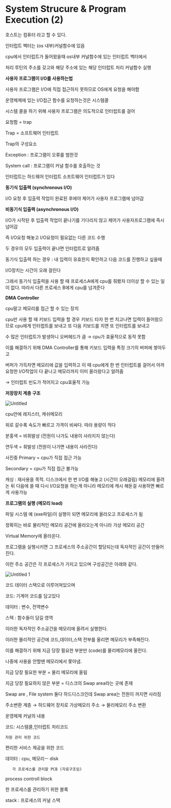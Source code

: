 # System Strucure & Program Execution (2)

호스트는 컴퓨터 라고 할 수 있다.

인터럽트 벡터는 (os 내부)커널함수에 있음

cpu에서 인터럽트가 들어왔을때 os내부 커널함수에 있는 인터럽트 백터에서

처리 루틴의 주소를 갖고와 해당 주소에 있는 해당 인터럽트 처리 커널함수 실행

**사용자 프로그램이 I/O를 사용하는법**

사용자 프로그램은 I/O에 직접 접근하지 못하므로 OS에게 요청을 해야함

운영체제에 있는 I/O접근 함수를 요청하는것은 시스템콜

시스템 콜을 하기 위해 사용자 프로그램은 의도적으로 인터럽트를 걸어

요청함 = trap

Trap = 소프트웨어 인터럽트

 Trap의 구성요소

Exception : 프로그램이 오류를 범한것

System call : 프로그램이 커널 함수를 호출하는 것

인터럽트는 하드웨어 인터럽트 소프트웨어 인터럽트가 있다

**동기식 입출력 (synchronous I/O)**

I/O 요청 후 입출력 작업이 완료된 후에야 제어가 사용자 프로그램에 넘어감

**비동기식 입출력 (asynchronous I/O)**

I/O가 시작된 후 입출력 작업이 끝나기를 기다리지 않고 제어가 사용자프로그램에 즉시 넘어감

즉 I/O요청 해놓고 I/O요청이 필요없는 다른 코드 수행

두 경우의 모두 입출력이 끝나면 인터럽트로 알려줌

동기식 입출력 하는 경우 : 내 입력이 유효한지 확인하고 다음 코드를 진행하고 싶을때

I/O장치는 시간이 오래 걸린다

그래서 동기식 입출력을 사용 할 때 프로세스A에게 cpu를 줘봤자 더이상 할 수 있는 일이 없다. 따라서 다른 프로세스 B에게 cpu를 넘겨준다

**DMA Controller**

cpu말고 메모리를 접근 할 수 있는 장치

 cpu만 사용 할 때 키보드 입력을 할 경우 키보드 타자 한 번 치고나면 입력이 들어왔으므로 cpu에게 인터럽트를 보내고 또 다음 키보드를 치면 또 인터럽트를 보내고 

수 많은 인터럽트가 발생하니 오버헤드가 큼 → cpu가 효율적으로 동작 못함

이를 해결하기 위해 DMA Controller를 통해 키보드 입력을 특정 크기의 버퍼에 쌓아두고

버퍼가 가득차면 메모리에 값을 입력하고 이 때 cpu에게 한 번 인터럽트를 걸어서 아까 요청한 I/O작업이 다 끝나고 메모리까지 이미 올라왔다고 알려줌 

→ 인터럽트 빈도가 적어지고 cpu효율적 가능

**저장장치 계층 구조**

![Untitled](https://user-images.githubusercontent.com/48712198/156772769-e05ff5c9-2eb0-4594-a042-7259f5d31378.png)

cpu안에 레지스터, 캐쉬메모리

위로 갈수록 속도가 빠르고 가격이 비싸다. 따라 용량이 적다

분홍색 = 비휘발상 (전원이 나가도 내용이 사라지지 않는다)

연두색 = 휘발성 (전원이 나가면 내용이 사라진다)

사진중 Primary = cpu가 직접 접근 가능

 Secondary = cpu가 직접 접근 불가능

캐싱 : 재사용을 목적. 디스크에서 한 번 I/O를 해놓고 (시간이 오래걸림) 메모리에 올려논 뒤 다음에 쓸 때 다시 I/O요청을 하는게 아니라 메모리에 캐시 해둔걸 사용하면 빠르게 사용가능

**프로그램의 실행 (메모리 load)**

파일 시스템 예 (exe파일)이 실행이 되면 메모리에 올라오고 프로세스가 됨

정확히는 바로 물리적인 메모리 공간에 올라오는게 아니라 가상 메모리 공간

Virtual Memory에 올라온다.

프로그램을 실행시키면 그 프로세스의 주소공간이 할당되는데 독자적인 공간이 만들어진다.

이런 주소 공간은 각 프로세스가 가지고 있으며 구성공간은 아래와 같다.

![Untitled 1](https://user-images.githubusercontent.com/48712198/156772816-920f7a44-4ee9-4b7f-9185-17cfdfb7e365.png)

코드 데이터 스택으로 이루어져있으며

코드: 기계어 코드를 담고있다

데이터 : 변수, 전역변수 

스택 : 함수들이 담길 영역

이러한 독자적인 주소공간을 메모리에 올려서 실행한다.

이러한 물리적인 공간에 코드,데이터,스택 전부를 올리면 메모리가 부족해진다.

이를 해결하기 위해 지금 당장 필요한 부분만 (code)를 물리메모리에 올린다.

나중에 사용을 안할땐 메모리에서 쫓아냄.

지금 당장 필요한 부분 = 물리 메모리에 올림

지금 당장 필요하지 않은 부분 = 디스크의 Swap area라는 곳에 존재

Swap are , File system 둘다 하드디스크인데 Swap area는 전원이 꺼지면 사라짐

주소변환 계층 → 하드웨어 장치로 가상메모리 주소 → 물리메모리 주소 변환

운영체제 커널의 내용

코드: 시스템콜,인터럽트 처리코드

    자원 관리 위한 코드

편리한 서비스 제공을 위한 코드

데이터 : cpu, 메모리ㅡ disk 

       각 프로세스를 관리할 PCB (자료구조임)

 process controll block 

한 프로세스를 관리하기 위한 블록

stack : 프로세스의 커널 스택
